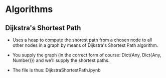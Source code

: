 # Algorithms

## Dijkstra's Shortest Path

- Uses a heap to compute the shorest path from a chosen node to all other nodes in a graph by means of Dijkstra's Shortest Path algorithm. 

- You supply the graph (in the correct form of course: Dict{Any, Dict{Any, Number}}) and we'll supply the shortest paths.

- The file is thus: DijkstraShortestPath.ipynb
